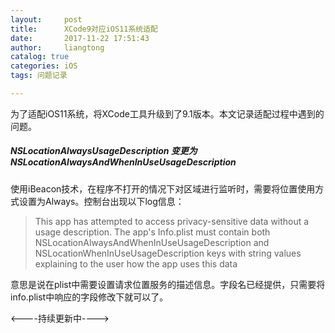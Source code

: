 ```yaml
---
layout:     post
title:      XCode9对应iOS11系统适配
date:       2017-11-22 17:51:43
author:     liangtong
catalog: true
categories: iOS
tags: 问题记录

---
```




​        为了适配iOS11系统，将XCode工具升级到了9.1版本。本文记录适配过程中遇到的问题。

##### NSLocationAlwaysUsageDescription 变更为 NSLocationAlwaysAndWhenInUseUsageDescription

 使用iBeacon技术，在程序不打开的情况下对区域进行监听时，需要将位置使用方式设置为Always。控制台出现以下log信息：

 > This app has attempted to access privacy-sensitive data without a usage description. The app's Info.plist must contain both NSLocationAlwaysAndWhenInUseUsageDescription and NSLocationWhenInUseUsageDescription keys with string values explaining to the user how the app uses this data


意思是说在plist中需要设置请求位置服务的描述信息。字段名已经提供，只需要将info.plist中响应的字段修改下就可以了。


<----持续更新中---->

